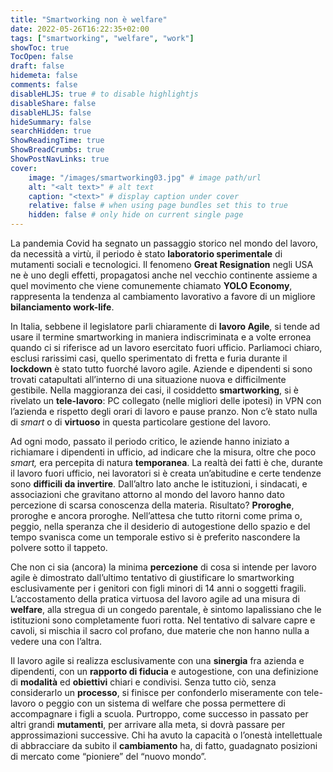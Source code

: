 ```yaml
---
title: "Smartworking non è welfare"
date: 2022-05-26T16:22:35+02:00
tags: ["smartworking", "welfare", "work"]
showToc: true
TocOpen: false
draft: false
hidemeta: false
comments: false
disableHLJS: true # to disable highlightjs
disableShare: false
disableHLJS: false
hideSummary: false
searchHidden: true
ShowReadingTime: true
ShowBreadCrumbs: true
ShowPostNavLinks: true
cover:
    image: "/images/smartworking03.jpg" # image path/url
    alt: "<alt text>" # alt text
    caption: "<text>" # display caption under cover
    relative: false # when using page bundles set this to true
    hidden: false # only hide on current single page
---
```

La pandemia Covid ha segnato un passaggio storico nel mondo del lavoro, da necessità a virtù, il periodo è stato **laboratorio sperimentale** di mutamenti sociali e tecnologici. Il fenomeno **Great Resignation** negli USA ne è uno degli effetti, propagatosi anche nel vecchio continente assieme a quel movimento che viene comunemente chiamato **YOLO Economy**, rappresenta la tendenza al cambiamento lavorativo a favore di un migliore **bilanciamento work-life**.

In Italia, sebbene il legislatore parli chiaramente di **lavoro Agile**, si tende ad usare il termine smartworking in maniera indiscriminata e a volte erronea quando ci si riferisce ad un lavoro esercitato fuori ufficio. Parliamoci chiaro, esclusi rarissimi casi, quello sperimentato di fretta e furia durante il **lockdown** è stato tutto fuorché lavoro agile. Aziende e dipendenti si sono trovati catapultati all’interno di una situazione nuova e difficilmente gestibile. Nella maggioranza dei casi, il cosiddetto **smartworking**, si è rivelato un **tele-lavoro**: PC collegato (nelle migliori delle ipotesi) in VPN con l’azienda e rispetto degli orari di lavoro e pause pranzo. Non c’è stato nulla di *smart* o di **virtuoso** in questa particolare gestione del lavoro. 

Ad ogni modo, passato il periodo critico, le aziende hanno iniziato a richiamare i dipendenti in ufficio, ad indicare che la misura, oltre che poco *smart,* era percepita di natura **temporanea**. La realtà dei fatti è che, durante il lavoro fuori ufficio, nei lavoratori si è creata un’abitudine e certe tendenze sono **difficili da invertire**. Dall’altro lato anche le istituzioni, i sindacati, e associazioni che gravitano attorno al mondo del lavoro hanno dato percezione di scarsa conoscenza della materia. Risultato? **Proroghe**, proroghe e ancora proroghe. Nell’attesa che tutto ritorni come prima o, peggio, nella speranza che il desiderio di autogestione dello spazio e del tempo svanisca come un temporale estivo si è preferito nascondere la polvere sotto il tappeto.

Che non ci sia (ancora) la minima **percezione** di cosa si intende per lavoro agile è dimostrato dall’ultimo tentativo di giustificare lo smartworking esclusivamente per i genitori con figli minori di 14 anni o soggetti fragili. L’accostamento della pratica virtuosa del lavoro agile ad una misura di **welfare**, alla stregua di un congedo parentale, è sintomo lapalissiano che le istituzioni sono completamente fuori rotta. Nel tentativo di salvare capre e cavoli, si mischia il sacro col profano, due materie che non hanno nulla a vedere una con l’altra.

Il lavoro agile si realizza esclusivamente con una **sinergia** fra azienda e dipendenti, con un **rapporto di fiducia** e autogestione, con una definizione di **modalità** ed **obiettivi** chiari e condivisi. Senza tutto ciò, senza considerarlo un **processo**, si finisce per confonderlo miseramente con tele-lavoro o peggio con un sistema di welfare che possa permettere di accompagnare i figli a scuola. Purtroppo, come successo in passato per altri grandi **mutamenti**, per arrivare alla meta, si dovrà passare per approssimazioni successive. Chi ha avuto la capacità o l’onestà intellettuale di abbracciare da subito il **cambiamento** ha, di fatto, guadagnato posizioni di mercato come “pioniere” del “nuovo mondo”.
